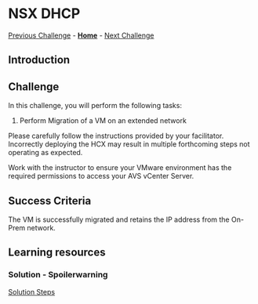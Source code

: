# NSX DHCP
[Previous Challenge](./10-HCX-Network-Extension.md) - **[Home](../Readme.md)** - [Next Challenge](./12-AVS-ANF-Datastores.md)

## Introduction

## Challenge 

In this challenge, you will perform the following tasks:

1.	Perform Migration of a VM on an extended network

Please carefully follow the instructions provided by your facilitator. Incorrectly deploying the HCX may result in multiple forthcoming steps not operating as expected.

Work with the instructor to ensure your VMware environment has the required permissions to access your AVS vCenter Server.

## Success Criteria

The VM is successfully migrated and retains the IP address from the On-Prem network.

## Learning resources

### Solution - Spoilerwarning

[Solution Steps](../Solutionguide/11-AVS-Migrate-VM.md)
